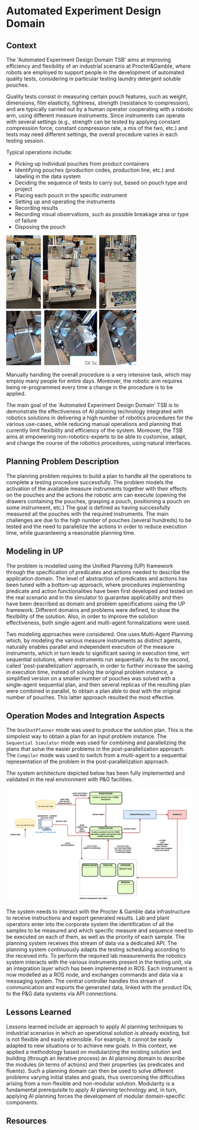 # Automated Experiment Design Domain

## Context

The 'Automated Experiment Design Domain TSB' aims at improving efficiency and flexibility of an industrial scenario at Procter&Gamble, where robots are employed to support people in the development of automated quality tests, considering in particular testing laundry detergent soluble pouches. 

Quality tests consist in measuring certain pouch features, such as weight, dimensions, film elasticity, tightness, strength (resistance to compression), and are typically carried out by a human operator cooperating with a robotic arm, using different measure instruments. Since instruments can operate with several settings (e.g., strength can be tested by applying constant compression force, constant compression rate, a mix of the two, etc.) and tests may need different settings, the overall procedure varies in each testing session.

Typical operations include:
- Picking up individual pouches from product containers
- Identifying pouches (production codes, production line, etc.) and labeling in the data system
- Deciding the sequence of tests to carry out, based on pouch type and project
- Placing each pouch in the specific instrument
- Setting up and operating the instruments
- Recording results
- Recording visual observations, such as possible breakage area or type of failure
- Disposing the pouch

<img src='img/automated-experiments.png' width='350'>
<!--![Automated Experiments](img/automated-experiments.png | width="100")-->

Manually handling the overall procedure is a very intensive task, which may employ many people for entire days. Moreover, the robotic arm requires being re-programmed every time a change in the procedure is to be applied. 

The main goal of the 'Automated Experiment Design Domain' TSB is to demonstrate the effectiveness of AI planning technology integrated with robotics solutions in delivering a high number of robotics procedures for the various use-cases, while reducing manual operations and planning that currently limit flexibility and efficiency of the system. Moreover, the TSB aims at empowering non-robotics-experts to be able to customise, adapt, and change the course of the robotics procedures, using natural interfaces.

## Planning Problem Description

The planning problem requires to build a plan to handle all the operations to complete a testing procedure successfully. The problem models the activation of the available measure instruments together with their effects on the pouches and the actions the robotic arm can execute (opening the drawers containing the pouches, grasping a pouch, positioning a pouch on some instrumeent, etc.) The goal is defined as having successfully measured all the pouches with the required instruments. The main challenges are due to the high number of pouches (several hundreds) to be tested and the need to parallelize the actions in order to reduce execution time, while guaranteeing a reasonable planning time.

## Modeling in UP

The problem is modelled using the Unified Planning (UP) framework through the specification of predicates and actions needed to describe the application domain. The level of abstraction of predicates and actions has been tuned with a bottom-up approach, where procedures implementing predicate and action functionalities have been first developed and tested on the real scenario and in the simulator to guarantee applicability and then have been described as domain and problem specifications using the UP framework. Different domains and problems were defined, to show the flexibility of the solution. Also, in order to improve the solution effectiveness, both single-agent and multi-agent formalizations were used.

Two modeling approaches were considered. One uses Multi-Agent Planning which, by modeling the various measure instruments as distinct agents, 
naturally enables parallel and independent execution of the measure instruments, which in turn leads to significant saving in execution time, wrt sequential solutions, where instruments run sequentially.  As to the second, called 'post-parallelization' approach, in order to further increase the saving in execution time, instead of solving the original problem instance, a simplified version on a smaller number of pouches was solved with a single-agent sequential plan, and then several replicas of the resulting plan were combined in parallel, to obtain a plan able to deal with the original number of pouches. This latter approach resulted the most effective.

## Operation Modes and Integration Aspects

The `OneShotPlanner` mode was used to produce the solution plan. This is the simpolest way to obtain a plan for an input problem instance. The `Sequential Simulator` mode was used for combining and parallelizing the plans that solve the easier problems in the post-parallelization approach. The `Compiler` mode was used to switch from a multi-agent to a sequential representation of the problem in the post-parallelization approach.

The system architecture depicted below has been fully implemented and validated in the real environment with P&G facilities.

<img src='img/pg-architecture.png' width='700'>

The system needs to interact with the Procter & Gamble data infrastructure to receive instructions and export generated results. Lab and plant operators enter into the corporate system the identification of all the samples to be measured and which specific measure and sequence need to be executed on each of them, as well as the priority of each sample. The planning system receives this stream of data via a dedicated API. The planning system continuously adapts the testing scheduling according to the received info. To perform the required lab measurements the robotics system interacts with the various instruments present in the testing unit, via an integration layer which has been implemented in ROS. Each instrument is now modelled as a ROS node, and exchanges commands and data via a messaging system. The central controller handles this stream of communication and exports the generated data, linked with the product IDs, to the P&G data systems via API connections. 


## Lessons Learned

Lessons learned include an approach to apply AI planning techniques to industrial scenarios in which an operational solution is already existing, but is not flexible and easily extensible. For example, it cannot be easily adapted to new situations or to achieve new goals.
In this context, we applied a methodology based on modularizing the existing solution and building (through an iterative process) an AI planning domain to describe the modules (in terms of actions) and their properties (as predicates and fluents). Such a planning domain can then be used to solve different problems varying initial states and goals, thus overcoming the difficulties arising from a non-flexible and non-modular solution. 
Modularity is a fundamental prerequisite to apply AI planning technology and, in turn, applying AI planning forces the development of modular domain-specific components.


## Resources
<!--
- [Planning for Space page](https://www.ai4europe.eu/business-and-industry/case-studies/planning-space)
- TSB for the Space Use Case. [Github](https://github.com/aiplan4eu/tsb-space) -->
